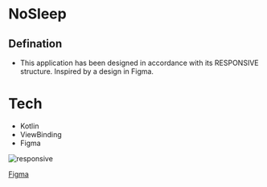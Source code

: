 # NoSleep

## Defination
- This application has been designed in accordance with its RESPONSIVE structure. Inspired by a design in Figma.

# Tech
- Kotlin
- ViewBinding
- Figma

![responsive](https://user-images.githubusercontent.com/109507959/189644681-4a20de1e-948c-48bf-b0fe-6ad15376204e.gif)





[Figma](https://www.figma.com/community/file/1141260396628607197)
